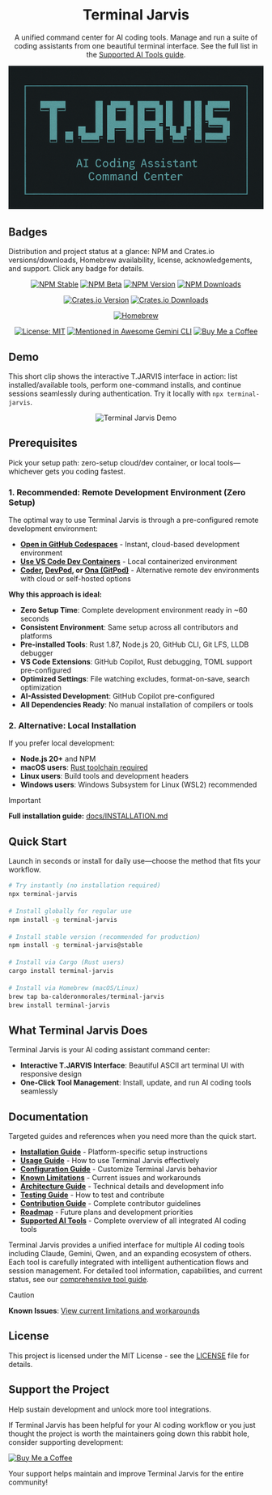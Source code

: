 <div align="center">

# Terminal Jarvis

</div>

<div align="center">

A unified command center for AI coding tools. Manage and run a suite of coding assistants from one beautiful terminal interface. See the full list in the [Supported AI Tools guide](docs/SOURCES.md).

</div>

<div align="center">

<img src="screenshot_and_demo/promo_image_for_readme.png" alt="Terminal Jarvis Interface">

<div align="left">

## Badges

Distribution and project status at a glance: NPM and Crates.io versions/downloads, Homebrew availability, license, acknowledgements, and support. Click any badge for details.

</div>

<p align="center">
    <a href="https://www.npmjs.com/package/terminal-jarvis"><img src="https://img.shields.io/npm/v/terminal-jarvis/stable.svg?label=NPM%20Stable&color=green&logo=npm&style=for-the-badge" alt="NPM Stable"></a>
    <a href="https://www.npmjs.com/package/terminal-jarvis"><img src="https://img.shields.io/npm/v/terminal-jarvis/beta.svg?label=NPM%20Beta&color=orange&logo=npm&style=for-the-badge" alt="NPM Beta"></a>
    <a href="https://www.npmjs.com/package/terminal-jarvis"><img src="https://img.shields.io/npm/v/terminal-jarvis.svg?logo=npm&label=NPM%20Version&style=for-the-badge" alt="NPM Version"></a>
    <a href="https://www.npmjs.com/package/terminal-jarvis"><img src="https://img.shields.io/npm/dm/terminal-jarvis.svg?logo=npm&label=NPM%20Downloads&style=for-the-badge" alt="NPM Downloads"></a>
</p>

<p align="center">
    <a href="https://crates.io/crates/terminal-jarvis"><img src="https://img.shields.io/crates/v/terminal-jarvis.svg?logo=rust&label=Crates.io%20Version&style=for-the-badge" alt="Crates.io Version"></a>
    <a href="https://crates.io/crates/terminal-jarvis"><img src="https://img.shields.io/crates/d/terminal-jarvis.svg?logo=rust&label=Crates.io%20Downloads&style=for-the-badge" alt="Crates.io Downloads"></a>
</p>

<p align="center">
    <a href="https://github.com/BA-CalderonMorales/homebrew-terminal-jarvis"><img src="https://img.shields.io/badge/Homebrew-Available-blue.svg?logo=homebrew&style=for-the-badge" alt="Homebrew"></a>
</p>

<p align="center">
    <a href="https://opensource.org/licenses/MIT"><img src="https://img.shields.io/badge/License-MIT-yellow.svg?style=for-the-badge" alt="License: MIT"></a>
    <a href="https://github.com/Piebald-AI/awesome-gemini-cli"><img src="https://img.shields.io/badge/Mentioned%20in-awesome-6f42c1?style=for-the-badge" alt="Mentioned in Awesome Gemini CLI"></a>
    <a href="https://www.buymeacoffee.com/brandoncalderonmorales"><img src="https://img.shields.io/badge/Buy%20Me%20a%20Coffee-orange.svg?style=for-the-badge" alt="Buy Me a Coffee"></a>
</p>

</div>

## Demo

This short clip shows the interactive T.JARVIS interface in action: list installed/available tools, perform one-command installs, and continue sessions seamlessly during authentication. Try it locally with `npx terminal-jarvis`.

<p align="center">
<img src="screenshot_and_demo/Terminal Jarvis v0.0.67 Demo.gif" alt="Terminal Jarvis Demo">
</p>

## Prerequisites

Pick your setup path: zero-setup cloud/dev container, or local tools—whichever gets you coding fastest.

### **1. Recommended: Remote Development Environment (Zero Setup)**

The optimal way to use Terminal Jarvis is through a pre-configured remote development environment:

- **[Open in GitHub Codespaces](https://github.com/codespaces/new?template_repository=BA-CalderonMorales/terminal-jarvis)** - Instant, cloud-based development environment
- **[Use VS Code Dev Containers](https://code.visualstudio.com/docs/remote/containers)** - Local containerized environment
- **[Coder](https://coder.com), [DevPod](https://devpod.sh), or [Ona (GitPod)](https://www.gitpod.io)** - Alternative remote dev environments with cloud or self-hosted options

**Why this approach is ideal:**
- **Zero Setup Time**: Complete development environment ready in ~60 seconds
- **Consistent Environment**: Same setup across all contributors and platforms
- **Pre-installed Tools**: Rust 1.87, Node.js 20, GitHub CLI, Git LFS, LLDB debugger
- **VS Code Extensions**: GitHub Copilot, Rust debugging, TOML support pre-configured
- **Optimized Settings**: File watching excludes, format-on-save, search optimization
- **AI-Assisted Development**: GitHub Copilot pre-configured
- **All Dependencies Ready**: No manual installation of compilers or tools

### **2. Alternative: Local Installation**

If you prefer local development:

- **Node.js 20+** and NPM
- **macOS users**: [Rust toolchain required](docs/INSTALLATION.md#macos-prerequisites)
- **Linux users**: Build tools and development headers
- **Windows users**: Windows Subsystem for Linux (WSL2) recommended

> [!IMPORTANT]
> **Full installation guide:** [docs/INSTALLATION.md](docs/INSTALLATION.md)

## Quick Start

Launch in seconds or install for daily use—choose the method that fits your workflow.

```bash
# Try instantly (no installation required)
npx terminal-jarvis

# Install globally for regular use
npm install -g terminal-jarvis

# Install stable version (recommended for production)
npm install -g terminal-jarvis@stable

# Install via Cargo (Rust users)
cargo install terminal-jarvis

# Install via Homebrew (macOS/Linux)
brew tap ba-calderonmorales/terminal-jarvis
brew install terminal-jarvis
```

## What Terminal Jarvis Does

Terminal Jarvis is your AI coding assistant command center:

- **Interactive T.JARVIS Interface**: Beautiful ASCII art terminal UI with responsive design
- **One-Click Tool Management**: Install, update, and run AI coding tools seamlessly

## Documentation

Targeted guides and references when you need more than the quick start.

- **[Installation Guide](docs/INSTALLATION.md)** - Platform-specific setup instructions
- **[Usage Guide](docs/USAGE.md)** - How to use Terminal Jarvis effectively
- **[Configuration Guide](docs/CONFIGURATION.md)** - Customize Terminal Jarvis behavior
- **[Known Limitations](docs/LIMITATIONS.md)** - Current issues and workarounds
- **[Architecture Guide](docs/ARCHITECTURE.md)** - Technical details and development info
- **[Testing Guide](docs/TESTING.md)** - How to test and contribute
- **[Contribution Guide](docs/CONTRIBUTIONS.md)** - Complete contributor guidelines
- **[Roadmap](docs/ROADMAP.md)** - Future plans and development priorities
- **[Supported AI Tools](docs/SOURCES.md)** - Complete overview of all integrated AI coding tools

Terminal Jarvis provides a unified interface for multiple AI coding tools including Claude, Gemini, Qwen, and an expanding ecosystem of others. Each tool is carefully integrated with intelligent authentication flows and session management. For detailed tool information, capabilities, and current status, see our [comprehensive tool guide](docs/SOURCES.md).

> [!CAUTION]
> **Known Issues**: [View current limitations and workarounds](docs/LIMITATIONS.md)

## License

This project is licensed under the MIT License - see the [LICENSE](LICENSE) file for details.

## Support the Project

Help sustain development and unlock more tool integrations.

If Terminal Jarvis has been helpful for your AI coding workflow or you just thought the project is worth the maintainers going down this rabbit hole, consider supporting development:

[![Buy Me a Coffee](https://img.shields.io/badge/Buy%20Me%20a%20Coffee-orange.svg?style=for-the-badge)](https://www.buymeacoffee.com/brandoncalderonmorales)

Your support helps maintain and improve Terminal Jarvis for the entire community!
